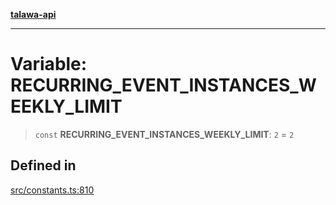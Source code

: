 [**talawa-api**](../../README.md)

***

# Variable: RECURRING\_EVENT\_INSTANCES\_WEEKLY\_LIMIT

> `const` **RECURRING\_EVENT\_INSTANCES\_WEEKLY\_LIMIT**: `2` = `2`

## Defined in

[src/constants.ts:810](https://github.com/Suyash878/talawa-api/blob/e4413cec641a837926071678fed3c7f67234e31e/src/constants.ts#L810)
